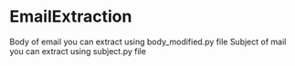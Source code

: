 # EmailExtraction
Body of email you can extract  using body_modified.py file
Subject of mail you can extract using subject.py file

